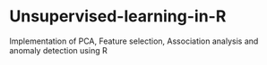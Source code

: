 # Unsupervised-learning-in-R
Implementation of PCA, Feature selection, Association analysis and anomaly detection using R
